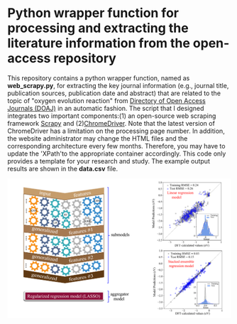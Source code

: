 # Python wrapper function for processing and extracting the literature information from the open-access repository

This repository contains a python wrapper function, named as **web_scrapy.py**, for extracting the key journal information 
(e.g., journal title, publication sources, publication date and abstract) that are related to the topic of "oxygen evolution reaction" 
from [Directory of Open Access Journals (DOAJ)](https://doaj.org/) in an automatic fashion. The script that I designed integrates 
two important components:(1) an open-source web scraping framework [Scrapy](https://docs.scrapy.org/en/latest/) and 
(2)[ChromeDriver](https://chromedriver.chromium.org/). Note that the latest version of ChromeDriver has a limitation on 
the processing page number. In addition, the website administrator may change the HTML files and the corresponding architecture 
every few months. Therefore, you may have to update the 'XPath'to the appropriate container accordingly. This code only provides 
a template for your research and study. The example output results are shown in the **data.csv** file.

![alt text](https://github.com/zhengl0217/Stacked-ensemble-regression-model/blob/master/model_schematics.png)
